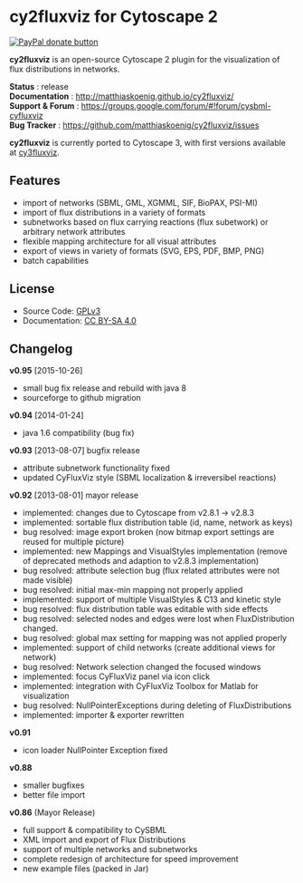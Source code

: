 # cy2fluxviz for Cytoscape 2
<a href="https://www.paypal.com/cgi-bin/webscr?cmd=_s-xclick&amp;hosted_button_id=RYHNRJFBMWD5N" title="Donate to this project using Paypal"><img src="https://img.shields.io/badge/paypal-donate-yellow.svg" alt="PayPal donate button" /></a>

**cy2fluxviz** is an open-source Cytoscape 2 plugin for the visualization of flux distributions in networks. 

**Status** : release  
**Documentation** : http://matthiaskoenig.github.io/cy2fluxviz/  
**Support & Forum** : https://groups.google.com/forum/#!forum/cysbml-cyfluxviz  
**Bug Tracker** : https://github.com/matthiaskoenig/cy2fluxviz/issues  

**cy2fluxviz** is currently ported to Cytoscape 3, with first versions available at [cy3fluxviz](https://github.com/matthiaskoenig/cy3fluxviz).

## Features
* import of networks (SBML, GML, XGMML, SIF, BioPAX, PSI-MI)
* import of flux distributions in a variety of formats
* subnetworks based on flux carrying reactions (flux subetwork)
  or arbitrary network attributes
* flexible mapping architecture for all visual attributes
* export of views in variety of formats (SVG, EPS, PDF, BMP, PNG)
* batch capabilities

## License
* Source Code: [GPLv3](http://opensource.org/licenses/GPL-3.0)
* Documentation: [CC BY-SA 4.0](http://creativecommons.org/licenses/by-sa/4.0/)

## Changelog
**v0.95** [2015-10-26]
- small bug fix release and rebuild with java 8
- sourceforge to github migration

**v0.94** [2014-01-24]
- java 1.6 compatibility (bug fix)

**v0.93** [2013-08-07] bugfix release
- attribute subnetwork functionality fixed
- updated CyFluxViz style (SBML localization & irreversibel reactions)

**v0.92** [2013-08-01] mayor release
- implemented: changes due to Cytoscape from v2.8.1 -> v2.8.3
- implemented: sortable flux distribution table (id, name, network as keys)
- bug resolved: image export broken (now bitmap export settings are reused for multiple picture)
- implemented: new Mappings and VisualStyles implementation 
				(remove of deprecated methods and adaption to v2.8.3 implementation)
- bug resolved: attribute selection bug (flux related attributes were not made visible)
- bug resolved: initial max-min mapping not properly applied
- implemented: support of multiple VisualStyles & C13 and kinetic style
- bug resolved: flux distribution table was editable with side effects
- bug resolved: selected nodes and edges were lost when FluxDistribution changed.
- bug resolved: global max setting for mapping was not applied properly
- implemented: support of child networks (create additional views for network)
- bug resolved: Network selection changed the focused windows
- implemented: focus CyFluxViz panel via icon click
- implemented: integration with CyFluxViz Toolbox for Matlab for visualization
- bug resolved: NullPointerExceptions during deleting of FluxDistributions 
- implemented: importer & exporter rewritten 

**v0.91**
- icon loader NullPointer Exception fixed

**v0.88**
- smaller bugfixes
- better file import

**v0.86** (Mayor Release)
- full support & compatibility to CySBML
- XML import and export of Flux Distributions
- support of multiple networks and subnetworks
- complete redesign of architecture for speed improvement 
- new example files (packed in Jar)

